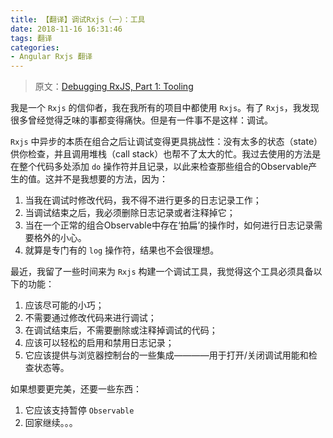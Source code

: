 ```yaml
---
title: 【翻译】调试Rxjs（一）：工具
date: 2018-11-16 16:31:46
tags: 翻译
categories:
- Angular Rxjs 翻译
---
```

> 原文：[Debugging RxJS, Part 1: Tooling](https://blog.angularindepth.com/debugging-rxjs-4f0340286dd3)

我是一个 `Rxjs` 的信仰者，我在我所有的项目中都使用 `Rxjs`。有了 `Rxjs`，我发现很多曾经觉得乏味的事都变得痛快。但是有一件事不是这样：调试。

`Rxjs` 中异步的本质在组合之后让调试变得更具挑战性：没有太多的状态（state）供你检查，并且调用堆栈（call stack）也帮不了太大的忙。我过去使用的方法是在整个代码多处添加 `do` 操作符并且记录，以此来检查那些组合的Observable产生的值。这并不是我想要的方法，因为：

1. 当我在调试时修改代码，我不得不进行更多的日志记录工作；
2. 当调试结束之后，我必须删除日志记录或者注释掉它；
3. 当在一个正常的组合Observable中存在‘拍扁’的操作时，如何进行日志记录需要格外的小心。
4. 就算是专门有的 `log` 操作符，结果也不会很理想。

最近，我留了一些时间来为 `Rxjs` 构建一个调试工具，我觉得这个工具必须具备以下的功能：

1. 应该尽可能的小巧；
2. 不需要通过修改代码来进行调试；
3. 在调试结束后，不需要删除或注释掉调试的代码；
4. 应该可以轻松的启用和禁用日志记录；
5. 它应该提供与浏览器控制台的一些集成————用于打开/关闭调试用能和检查状态等。

如果想要更完美，还要一些东西：

1. 它应该支持暂停 `Observable`
2. 回家继续。。。